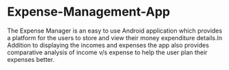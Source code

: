 # Expense-Management-App
The Expense Manager is an easy to use Android application which provides a platform for the users to store and view their money expenditure details.In Addition to displaying the  incomes and expenses the app also provides comparative analysis of income v/s expense to  help the user plan their expenses better.
